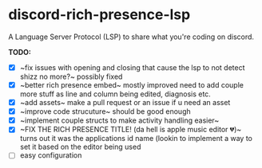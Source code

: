# discord-rich-presence-lsp
A Language Server Protocol (LSP) to share what you're coding on discord.

**TODO:**
- [x] ~fix issues with opening and closing that cause the lsp to not detect shizz no more?~ possibly fixed
- [x] ~better rich presence embed~ mostly improved need to add couple more stuff as line and column being edited, diagnosis etc.
- [x] ~add assets~ make a pull request or an issue if u need an asset
- [x] ~improve code strucuture~ should be good enough
- [x] ~implement couple structs to make activity handling easier~
- [x] ~FIX THE RICH PRESENCE TITLE! (da hell is apple music editor 💔)~ turns out it was the applications id name (lookin to implement a way to set it based on the editor being used
- [ ] easy configuration
